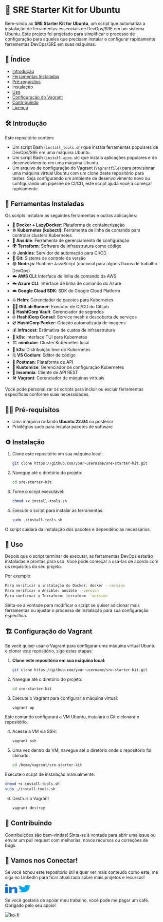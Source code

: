 # 🚀 SRE Starter Kit for Ubuntu

Bem-vindo ao **SRE Starter Kit for Ubuntu**, um script que automatiza a instalação de ferramentas essenciais de DevOps/SRE em um sistema Ubuntu. Este projeto foi projetado para simplificar o processo de configuração para aqueles que precisam instalar e configurar rapidamente ferramentas DevOps/SRE em suas máquinas.

## 📖 Índice

- [Introdução](#-introdução)
- [Ferramentas Instaladas](#-ferramentas-instaladas) 
- [Pré-requisitos](#-pré-requisitos)
- [Instalação](#-instalação)
- [Uso](#-uso)
- [Configuração do Vagrant](#-configuração-do-vagrant)
- [Contribuindo](#-contribuindo)
- [Licença](#-licença)

## 🛠️ Introdução

Este repositório contém:
- Um script Bash (`install_tools.sh`) que instala ferramentas populares de DevOps/SRE em uma máquina Ubuntu.
- Um script Bash (`install-apps.sh`) que instala aplicações populares e de desenvolvimento em uma máquina Ubuntu.
- Um arquivo de configuração do Vagrant (`Vagrantfile`) para provisionar uma máquina virtual Ubuntu com um clone deste repositório para testes.
Seja configurando um ambiente de desenvolvimento novo ou configurando um pipeline de CI/CD, este script ajuda você a começar rapidamente.

## 🧰 Ferramentas Instaladas

Os scripts instalam as seguintes ferramentas e outras aplicações:

- 🐳 **Docker + LazyDocker**: Plataforma de containerização
- ☸️ **Kubernetes (kubectl)**: Ferramenta de linha de comando para controlar clusters Kubernetes
- 📜 **Ansible**: Ferramenta de gerenciamento de configuração
- 🌍 **Terraform**: Software de infraestrutura como código
- ⚙️ **Jenkins**: Servidor de automação para CI/CD
- 🔧 **Git**: Sistema de controle de versão
- 🟢 **Node.js**: Runtime JavaScript (opcional para alguns fluxos de trabalho DevOps)
- ☁️ **AWS CLI**: Interface de linha de comando da AWS
- ☁️ **Azure CLI**: Interface de linha de comando do Azure
- ☁️ **Google Cloud SDK**: SDK do Google Cloud Platform
- ⛵ **Helm**: Gerenciador de pacotes para Kubernetes
- 🏃‍♂️ **GitLab Runner**: Executor de CI/CD do GitLab
- 🔐 **HashiCorp Vault**: Gerenciador de segredos
- 🌐 **HashiCorp Consul**: Service mesh e descoberta de serviços
- 💿 **HashiCorp Packer**: Criação automatizada de imagens
- 💰 **Infracost**: Estimativa de custos de infraestrutura
- 👀 **k9s**: Interface TUI para Kubernetes
- 🏗️ **minikube**: Cluster Kubernetes local
- 🐍 **k3s**: Distribuição leve do Kubernetes
- 🗒️ **VS Codium**: Editor de código
- 📮 **Postman**: Plataforma de API
- 🔧 **Kustomize**: Gerenciador de configuração Kubernetes
- 📡 **Insomnia**: Cliente de API REST
- 🛠️ **Vagrant**: Gerenciador de máquinas virtuais

Você pode personalizar os scripts para incluir ou excluir ferramentas específicas conforme suas necessidades.

## 🧑‍💻 Pré-requisitos

- Uma máquina rodando **Ubuntu 22.04** ou posterior
- Privilégios sudo para instalar pacotes de software

## ⚙️ Instalação

1. Clone este repositório em sua máquina local:

   ```bash
   git clone https://github.com/your-username/sre-starter-kit.git
   ```

2. Navegue até o diretório do projeto:

   ```bash
   cd sre-starter-kit
   ```

3. Torne o script executável:

   ```bash
   chmod +x install-tools.sh
   ```

4. Execute o script para instalar as ferramentas:

   ```bash
   sudo ./install-tools.sh
   ```

O script cuidará da instalação dos pacotes e dependências necessários.

## 🏃 Uso

Depois que o script terminar de executar, as ferramentas DevOps estarão instaladas e prontas para uso. Você pode começar a usá-las de acordo com os requisitos do seu projeto.

Por exemplo:

   ```bash
Para verificar a instalação do Docker: docker --version
Para verificar o Ansible: ansible --version
Para confirmar o Terraform: terraform --version
   ```

Sinta-se à vontade para modificar o script se quiser adicionar mais ferramentas ou ajustar o processo de instalação para sua configuração específica.

## 🏗️ Configuração do Vagrant

Se você quiser usar o Vagrant para configurar uma máquina virtual Ubuntu e clonar este repositório, siga estas etapas:

1. **Clone este repositório em sua máquina local:**

   ```bash
   git clone https://github.com/your-username/sre-starter-kit.git
   ```
2. Navegue até o diretório do projeto:

   ```bash
   cd sre-starter-kit
   ```

3. Execute o Vagrant para configurar a máquina virtual:

   ```bash
   vagrant up
   ```
Este comando configurará a VM Ubuntu, instalará o Git e clonará o repositório.

4. Acesse a VM via SSH:

   ```bash
   vagrant ssh
   ```

5. Uma vez dentro da VM, navegue até o diretório onde o repositório foi clonado:

   ```bash
   cd /home/vagrant/sre-starter-kit
   ```

Execute o script de instalação manualmente:

   ```bash
   chmod +x install-tools.sh
   sudo ./install-tools.sh
   ```
6. Destruir o Vagrant

    ```bash
    vagrant destroy
    ```
    
## 🤝 Contribuindo

Contribuições são bem-vindas! Sinta-se à vontade para abrir uma issue ou enviar um pull request com melhorias, novos recursos ou correções de bugs.

## 🤝 **Vamos nos Conectar!**

Se você achou este repositório útil e quer ver mais conteúdo como este, me siga no LinkedIn para ficar atualizado sobre mais projetos e recursos!

<p align="left">
<a href="https://linkedin.com/in/diogofernandesrj" target="blank"><img align="center" src="https://raw.githubusercontent.com/diogofrj/misc/main/images/Social/linked-in-alt.svg" alt="diogofernandesrj" height="30" width="40" /></a>
<a href="https://twitter.com/diogofrj" target="blank"><img align="center" src="https://raw.githubusercontent.com/diogofrj/misc/main/images/Social/twitter.svg" alt="diogofrj" height="30" width="40" /></a>
</p>

Se você gostaria de apoiar meu trabalho, você pode me pagar um café. Obrigado pelo seu apoio!

[![ko-fi](https://ko-fi.com/img/githubbutton_sm.svg)](https://ko-fi.com/diogofrj)